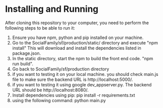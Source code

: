 # Installing and Running
After cloning this repository to your computer, you need to perform the following steps to be able to run it:
1) Ensure you have npm, python and pip installed on your machine.
2) Go to the SocialFamily/sf/production/static/ directory and execute "npm install"
This will download and install the dependencies listed in package.json.
3) In the static directory, start the npm to build the front end code. "npm run build".
4) Go back to SocialFamily/sf/production directory
5) if you want to testing it on your local machine. you should check main.js file to make sure the backend URL is http://localhost:5000/.
6) if you want to testing it using google dev_appserver.py.  The backend URL should be http://localhost:8080/.
7) Install dependencies using pip:
      pip install -r requirements.txt
8) using the following command:
   python main.py

